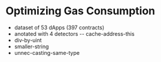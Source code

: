 # Optimizing Gas Consumption
- dataset of 53 dApps (397 contracts)
- anotated with 4 detectors
 -- cache-address-this
 - div-by-uint
 - smaller-string
 - unnec-casting-same-type

  

